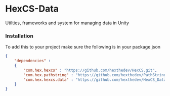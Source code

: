 # HexCS-Data
Utilties, frameworks and system for managing data in Unity


### Installation
To add this to your project make sure the following is in your package.json

```json
{
    "dependencies" : 
    {
        "com.hex.hexcs" : "https://github.com/hexthedev/HexCS.git",
        "com.hex.pathstring" : "https://github.com/hexthedev/PathString.git",
        "com.hex.hexcs.data" : "https://github.com/hexthedev/HexCS_Data.git",
    }
}
```
